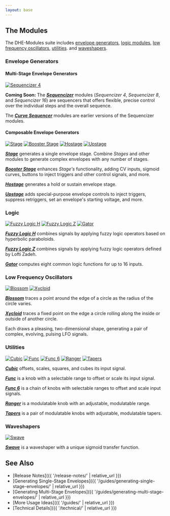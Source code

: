 ```yaml
---
layout: base
---
```


## The Modules

The DHE-Modules suite includes
[envelope generators](#envelope-generators),
[logic modules](#logic),
[low frequency oscillators](#low-frequency-oscillators),
[utilities](#utilities).
and
[waveshapers](#waveshapers).

### Envelope Generators

#### Multi-Stage Envelope Generators

[![_Sequencizer 4_](modules/sequencizer/sequencizer.svg)](modules/sequencizer/)

**Coming Soon:**
The **[_Sequencizer_](modules/sequencizer/)**
modules (_Sequencizer 4_, _Sequencizer 8_, and _Sequencizer 16_)
are sequencers
that offers flexible, precise control
over the individual steps
and the overall sequence.

The **[_Curve Sequencer_](modules/curve-sequencer/)** modules
are earlier versions of the Sequencizer modules.

#### Composable Envelope Generators

[![_Stage_](modules/stage/stage.svg)](modules/stage/)
[![_Booster Stage_](modules/booster-stage/booster-stage.svg)](modules/booster-stage/)
[![_Hostage_](modules/hostage/hostage.svg)](modules/hostage/)
[![_Upstage_](modules/upstage/upstage.svg)](modules/upstage/)

**[_Stage_](modules/stage/)**
generates a single envelope stage.
Combine _Stages_ and other modules
to generate complex envelopes
with any number of stages.

**[_Booster Stage_](modules/booster-stage/)**
enhances _Stage's_ functionality,
adding CV inputs,
sigmoid curves,
buttons to inject triggers and other control signals,
and more.

**[_Hostage_](modules/hostage/)**
generates a hold or sustain envelope stage.

**[_Upstage_](modules/upstage/)**
adds special-purpose envelope controls
to
inject triggers,
suppress retriggers,
set an envelope's starting voltage,
and more.

### Logic

[![_Fuzzy Logic H_](modules/fuzzy-logic-h/fuzzy-logic-h.svg)](modules/fuzzy-logic-h/)
[![_Fuzzy Logic Z_](modules/fuzzy-logic-z/fuzzy-logic-z.svg)](modules/fuzzy-logic-z/)
[![_Gator_](modules/gator/gator.svg)](modules/gator/)

**[_Fuzzy Logic H_](modules/fuzzy-logic-h/)**
combines signals by applying fuzzy logic operators
based on hyperbolic paraboloids.

**[_Fuzzy Logic Z_](modules/fuzzy-logic-z/)**
combines signals by applying fuzzy logic operators
defined by Lofti Zadeh.

**[_Gator_](modules/gator/)**
computes eight common logic functions
for up to 16 inputs.

### Low Frequency Oscillators

[![_Blossom_](modules/blossom/blossom.svg)](modules/blossom/)
[![_Xycloid_](modules/xycloid/xycloid.svg)](modules/xycloid/)

**[_Blossom_](modules/blossom/)**
traces a point
around the edge of a circle
as the radius of the circle varies.

**[_Xycloid_](modules/xycloid/)**
traces a fixed point
on the edge a circle
rolling along the inside or outside
of another circle.

Each draws a pleasing, two-dimensional shape,
generating a pair of complex, evolving, pulsing LFO signals.

### Utilities

[![_Cubic_](modules/cubic/cubic.svg)](modules/cubic/)
[![_Func_](modules/func/func.svg)](modules/func/)
[![_Func 6_](modules/func-6/func-6.svg)](modules/func-6/)
[![_Ranger_](modules/ranger/ranger.svg)](modules/ranger/)
[![_Tapers_](modules/tapers/tapers.svg)](modules/tapers/)

**[_Cubic_](modules/cubic/)**
offsets, scales, squares, and cubes its input signal.

**[_Func_](modules/func/)**
is a knob with a selectable range to offset or scale its input signal.

**[_Func 6_](modules/func-6/)**
is a chain of knobs with selectable ranges to offset and scale input signals.

**[_Ranger_](modules/ranger/)**
is a modulatable knob with an adjustable, modulatable range.

**[_Tapers_](modules/tapers/)**
is a pair of modulatable knobs with adjustable, modulatable tapers.

### Waveshapers

[![_Swave_](modules/swave/swave.svg)](modules/swave/)

**[_Swave_](modules/swave/)**
is a waveshaper with a unique sigmoid transfer function.

## See Also

- [Release Notes]({{ '/release-notes/' | relative_url }})
- [Generating Single-Stage Envelopes]({{ '/guides/generating-single-stage-envelopes/' | relative_url }})
- [Generating Multi-Stage Envelopes]({{ '/guides/generating-multi-stage-envelopes/' | relative_url }})
- [More Usage Ideas]({{ '/guides/' | relative_url }})
- [Technical Details]({{ '/technical/' | relative_url }})

